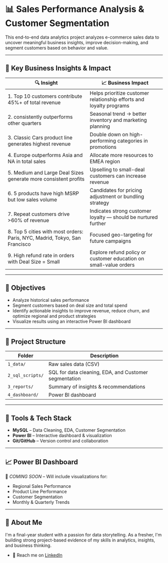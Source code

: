 # 📊 Sales Performance Analysis & Customer Segmentation

This end-to-end data analytics project analyzes e-commerce sales data to uncover meaningful business insights, improve decision-making, and segment customers based on behavior and value.

---

## 🚀 Key Business Insights & Impact

| 🔍 Insight | 📈 Business Impact |
|------------|--------------------|
| 1. Top 10 customers contribute 45%+ of total revenue | Helps prioritize customer relationship efforts and loyalty programs |
| 2. consistently outperforms other quarters | Seasonal trend → better inventory and marketing planning |
| 3. Classic Cars product line generates highest revenue | Double down on high-performing categories in promotions |
| 4. Europe outperforms Asia and NA in total sales | Allocate more resources to EMEA region |
| 5. Medium and Large Deal Sizes generate more consistent profits | Upselling to small-deal customers can increase revenue |
| 6. 5 products have high MSRP but low sales volume | Candidates for pricing adjustment or bundling strategy |
| 7. Repeat customers drive >60% of revenue | Indicates strong customer loyalty — should be nurtured further |
| 8. Top 5 cities with most orders: Paris, NYC, Madrid, Tokyo, San Francisco | Focused geo-targeting for future campaigns |
| 9. High refund rate in orders with Deal Size = Small | Explore refund policy or customer education on small-value orders |

---

## 🎯 Objectives

- Analyze historical sales performance
- Segment customers based on deal size and total spend
- Identify actionable insights to improve revenue, reduce churn, and optimize regional and product strategies
- Visualize results using an interactive Power BI dashboard

---

## 📁 Project Structure

| Folder | Description |
|--------|-------------|
| `1_data/` | Raw sales data (CSV) |
| `2_sql_scripts/` | SQL for data cleaning, EDA, and Customer segmentation |
| `3_reports/` | Summary of insights & recommendations |
| `4_dashboard/` | Power BI dashboard |

---

## 🧰 Tools & Tech Stack

- **MySQL** – Data Cleaning, EDA, Customer Segmentation
- **Power BI** – Interactive dashboard & visualization
- **Git/GitHub** – Version control and collaboration

---

## 📈 Power BI Dashboard

📌 *COMING SOON* – Will include visualizations for:
- Regional Sales Performance
- Product Line Performance
- Customer Segmentation
- Monthly & Quarterly Trends

---

## 👤 About Me

I'm a final-year student with a passion for data storytelling. As a fresher, I'm building strong project-based evidence of my skills in analytics, insights, and business thinking.

- 📧 Reach me on [LinkedIn](https://www.linkedin.com/in/your-link)
